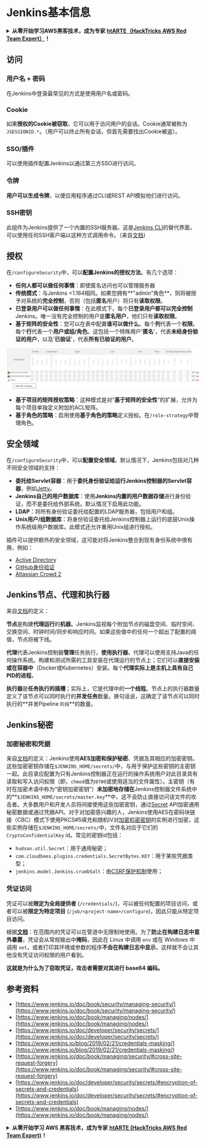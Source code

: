 # Jenkins基本信息

<details>

<summary><strong>从零开始学习AWS黑客技术，成为专家</strong> <a href="https://training.hacktricks.xyz/courses/arte"><strong>htARTE（HackTricks AWS Red Team Expert）</strong></a><strong>！</strong></summary>

支持HackTricks的其他方式：

* 如果您想看到您的**公司在HackTricks中做广告**或**下载PDF格式的HackTricks**，请查看[**订阅计划**](https://github.com/sponsors/carlospolop)!
* 获取[**官方PEASS & HackTricks周边产品**](https://peass.creator-spring.com)
* 探索[**PEASS家族**](https://opensea.io/collection/the-peass-family)，我们的独家[NFTs](https://opensea.io/collection/the-peass-family)收藏品
* **加入** 💬 [**Discord群**](https://discord.gg/hRep4RUj7f) 或 [**电报群**](https://t.me/peass) 或在**Twitter**上关注我们 🐦 [**@hacktricks\_live**](https://twitter.com/hacktricks\_live)**。**
* 通过向[**HackTricks**](https://github.com/carlospolop/hacktricks)和[**HackTricks Cloud**](https://github.com/carlospolop/hacktricks-cloud) github仓库提交PR来分享您的黑客技巧。

</details>

## 访问

### 用户名 + 密码

在Jenkins中登录最常见的方式是使用用户名或密码。

### Cookie

如果**授权的Cookie被窃取**，它可以用于访问用户的会话。Cookie通常被称为`JSESSIONID.*`。（用户可以终止所有会话，但首先需要找出Cookie被盗）。

### SSO/插件

可以使用插件配置Jenkins以通过第三方SSO进行访问。

### 令牌

**用户可以生成令牌**，以便应用程序通过CLI或REST API模拟他们进行访问。

### SSH密钥

此组件为Jenkins提供了一个内置的SSH服务器。这是[Jenkins CLI](https://www.jenkins.io/doc/book/managing/cli/)的替代界面，可以使用任何SSH客户端以这种方式调用命令。（来自[文档](https://plugins.jenkins.io/sshd/))

## 授权

在`/configureSecurity`中，可以**配置Jenkins的授权方法**。有几个选项：

* **任何人都可以做任何事情**：即使匿名访问也可以管理服务器
* **传统模式**：与Jenkins <1.164相同。如果您拥有**"admin"角色**，则将被授予对系统的**完全控制**，否则（包括**匿名**用户）将只有**读取权限**。
* **已登录用户可以做任何事情**：在此模式下，每个**已登录用户都可以完全控制**Jenkins。唯一没有完全控制的用户是**匿名用户**，他们只有**读取权限**。
* **基于矩阵的安全性**：您可以在表中配置**谁可以做什么**。每个**列**代表一个**权限**。每个**行**代表一个**用户或组/角色**。这包括一个特殊用户'**匿名**'，代表**未经身份验证的用户**，以及'**已验证**'，代表**所有已验证的用户**。

![](<../../.gitbook/assets/image (149).png>)

* **基于项目的矩阵授权策略**：这种模式是对“**基于矩阵的安全性**”的扩展，允许为每个项目单独定义附加的ACL矩阵。
* **基于角色的策略**：启用使用**基于角色的策略**定义授权。在`/role-strategy`中管理角色。

## **安全领域**

在`/configureSecurity`中，可以**配置安全领域**。默认情况下，Jenkins包括对几种不同安全领域的支持：

* **委托给Servlet容器**：用于**委托身份验证给运行Jenkins控制器的Servlet容器**，例如[Jetty](https://www.eclipse.org/jetty/)。
* **Jenkins自己的用户数据库**：使用**Jenkins内置的用户数据存储**进行身份验证，而不是委托给外部系统。默认情况下启用此功能。
* **LDAP**：将所有身份验证委托给配置的LDAP服务器，包括用户和组。
* **Unix用户/组数据库**：将身份验证委托给Jenkins控制器上运行的底层Unix操作系统级用户数据库。此模式还允许重用Unix组进行授权。

插件可以提供额外的安全领域，这可能对将Jenkins整合到现有身份系统中很有用，例如：

* [Active Directory](https://plugins.jenkins.io/active-directory)
* [GitHub身份验证](https://plugins.jenkins.io/github-oauth)
* [Atlassian Crowd 2](https://plugins.jenkins.io/crowd2)

## Jenkins节点、代理和执行器

来自[文档](https://www.jenkins.io/doc/book/managing/nodes/)的定义：

**节点**是构建**代理运行**的**机器**。Jenkins监视每个附加节点的磁盘空间、临时空间、交换空间、时钟时间/同步和响应时间。如果这些值中的任何一个超出了配置的阈值，节点将被下线。

**代理**代表Jenkins控制器**管理**任务执行，**使用执行器**。代理可以使用支持Java的任何操作系统。构建和测试所需的工具安装在代理运行的节点上；它们可以**直接安装或在容器中**（Docker或Kubernetes）安装。每个**代理实际上是主机上具有自己PID的进程**。

**执行器**是**任务执行的插槽**；实际上，它是代理中的**一个线程**。节点上的执行器数量定义了该节点可以同时执行的**并发任务**数量。换句话说，这确定了该节点可以同时执行的**并发Pipeline `阶段`**的数量。

## Jenkins秘密

### 加密秘密和凭据

来自[文档](https://www.jenkins.io/doc/developer/security/secrets/#encryption-of-secrets-and-credentials)的定义：Jenkins使用**AES加密和保护秘密**、凭据及其相应的加密密钥。这些加密密钥存储在`$JENKINS_HOME/secrets/`中，与用于保护这些密钥的主密钥一起。此目录应配置为只有Jenkins控制器正在运行的操作系统用户对此目录具有读取和写入访问权限（即，`chmod`值为`0700`或使用适当的文件属性）。主密钥（有时在加密术语中称为“密钥加密密钥”）**未加密地存储在**Jenkins控制器文件系统中的**`$JENKINS_HOME/secrets/master.key`**中，这不会防止直接访问该文件的攻击者。大多数用户和开发人员将间接使用这些加密密钥，通过[Secret](https://javadoc.jenkins.io/byShortName/Secret) API加密通用秘密数据或通过凭据API。对于对加密感兴趣的人，Jenkins使用AES在密码块链接（CBC）模式下使用PKCS#5填充和随机IV对[加密机密密钥](https://javadoc.jenkins.io/byShortName/CryptoConfidentialKey)的实例进行加密，这些实例存储在`$JENKINS_HOME/secrets/`中，文件名对应于它们的`CryptoConfidentialKey` id。常见的密钥id包括：

* `hudson.util.Secret`：用于通用秘密；
* `com.cloudbees.plugins.credentials.SecretBytes.KEY`：用于某些凭据类型；
* `jenkins.model.Jenkins.crumbSalt`：由[CSRF保护机制](https://www.jenkins.io/doc/book/managing/security/#cross-site-request-forgery)使用；
### 凭证访问

凭证可以被**限定为全局提供者** (`/credentials/`)，可以被任何配置的项目访问，或者可以被**限定为特定项目** (`/job/<project-name>/configure`)，因此只能从特定项目访问。

根据[**文档**](https://www.jenkins.io/blog/2019/02/21/credentials-masking/)：在范围内的凭证可以在管道中无限制地使用。为了**防止在构建日志中意外暴露**，凭证会从常规输出中**掩码**，因此在 Linux 中调用 `env` 或在 Windows 中调用 `set`，或者打印其环境或参数的程序**不会在构建日志中显示**，这样就不会让其他没有凭证访问权限的用户看到。

**这就是为什么为了窃取凭证，攻击者需要对其进行 base64 编码。**

## 参考资料

* [https://www.jenkins.io/doc/book/security/managing-security/](https://www.jenkins.io/doc/book/security/managing-security/)
* [https://www.jenkins.io/doc/book/managing/nodes/](https://www.jenkins.io/doc/book/managing/nodes/)
* [https://www.jenkins.io/doc/developer/security/secrets/](https://www.jenkins.io/doc/developer/security/secrets/)
* [https://www.jenkins.io/blog/2019/02/21/credentials-masking/](https://www.jenkins.io/blog/2019/02/21/credentials-masking/)
* [https://www.jenkins.io/doc/book/managing/security/#cross-site-request-forgery](https://www.jenkins.io/doc/book/managing/security/#cross-site-request-forgery)
* [https://www.jenkins.io/doc/developer/security/secrets/#encryption-of-secrets-and-credentials](https://www.jenkins.io/doc/developer/security/secrets/#encryption-of-secrets-and-credentials)
* [https://www.jenkins.io/doc/book/managing/nodes/](https://www.jenkins.io/doc/book/managing/nodes/)

<details>

<summary><strong>从零开始学习 AWS 黑客技术，成为专家</strong> <a href="https://training.hacktricks.xyz/courses/arte"><strong>htARTE (HackTricks AWS Red Team Expert)</strong></a><strong>！</strong></summary>

支持 HackTricks 的其他方式：

* 如果您想看到您的**公司在 HackTricks 中做广告**或**下载 PDF 版本的 HackTricks**，请查看[**订阅计划**](https://github.com/sponsors/carlospolop)!
* 获取[**官方 PEASS & HackTricks 商品**](https://peass.creator-spring.com)
* 探索[**PEASS 家族**](https://opensea.io/collection/the-peass-family)，我们独家的[**NFTs**](https://opensea.io/collection/the-peass-family)系列
* **加入** 💬 [**Discord 群组**](https://discord.gg/hRep4RUj7f) 或 [**电报群组**](https://t.me/peass) 或在 **Twitter** 🐦 [**@hacktricks\_live**](https://twitter.com/hacktricks\_live)** 上关注我们。**
* 通过向 [**HackTricks**](https://github.com/carlospolop/hacktricks) 和 [**HackTricks Cloud**](https://github.com/carlospolop/hacktricks-cloud) github 仓库提交 PR 来分享您的黑客技巧。

</details>
